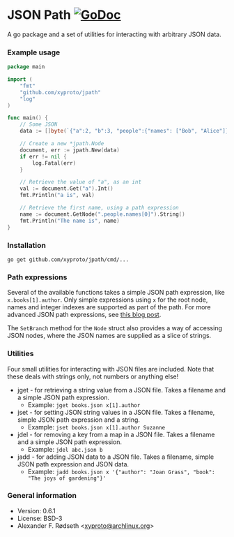 # JSON Path [![GoDoc](https://godoc.org/github.com/xyproto/jpath?status.svg)](http://godoc.org/github.com/xyproto/jpath)

A go package and a set of utilities for interacting with arbitrary JSON data.

### Example usage

~~~go
package main

import (
    "fmt"
    "github.com/xyproto/jpath"
    "log"
)

func main() {
    // Some JSON
    data := []byte(`{"a":2, "b":3, "people":{"names": ["Bob", "Alice"]}}`)

    // Create a new *jpath.Node
    document, err := jpath.New(data)
    if err != nil {
        log.Fatal(err)
    }

    // Retrieve the value of "a", as an int
    val := document.Get("a").Int()
    fmt.Println("a is", val)

    // Retrieve the first name, using a path expression
    name := document.GetNode(".people.names[0]").String()
    fmt.Println("The name is", name)
}
~~~

### Installation

    go get github.com/xyproto/jpath/cmd/...

### Path expressions

Several of the available functions takes a simple JSON path expression, like `x.books[1].author`. Only simple expressions using `x` for the root node, names and integer indexes are supported as part of the path. For more advanced JSON path expressions, see [this blog post](http://goessner.net/articles/JsonPath/).

The `SetBranch` method for the `Node` struct also provides a way of accessing JSON nodes, where the JSON names are supplied as a slice of strings.

### Utilities

Four small utilities for interacting with JSON files are included. Note that these deals with strings only, not numbers or anything else!

* jget - for retrieving a string value from a JSON file. Takes a filename and a simple JSON path expression.
  * Example: `jget books.json x[1].author`
* jset - for setting JSON string values in a JSON file. Takes a filename, simple JSON path expression and a string.
  * Example: `jset books.json x[1].author Suzanne`
* jdel - for removing a key from a map in a JSON file. Takes a filename and a simple JSON path expression.
  * Example: `jdel abc.json b`
* jadd - for adding JSON data to a JSON file. Takes a filename, simple JSON path expression and JSON data.
  * Example: `jadd books.json x '{"author": "Joan Grass", "book": "The joys of gardening"}'`

### General information

* Version: 0.6.1
* License: BSD-3
* Alexander F. Rødseth &lt;xyproto@archlinux.org&gt;
